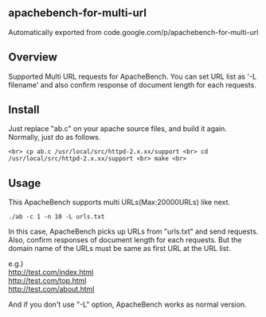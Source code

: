 ## apachebench-for-multi-url
Automatically exported from code.google.com/p/apachebench-for-multi-url

## Overview
Supported Multi URL requests for ApacheBench. You can set URL list as '-L filename' and 
also confirm response of document length for each requests. 

## Install 
Just replace "ab.c" on your apache source files, and build it again. Normally, just do as follows.

`<br>
cp ab.c /usr/local/src/httpd-2.x.xx/support <br>
cd /usr/local/src/httpd-2.x.xx/support <br>
make <br>`

## Usage
This ApacheBench supports multi URLs(Max:20000URLs) like next. 

`./ab -c 1 -n 10 -L urls.txt` 

In this case, ApacheBench picks up URLs from "urls.txt" and send requests. Also, confirm responses of document length for each requests. But the domain name of the URLs must be same as first URL at the URL list. 

e.g.)<br>
http://test.com/index.html <br> 
http://test.com/top.html <br>
http://test.com/about.html <br> 

And if you don't use "-L" option, ApacheBench works as normal version. 
